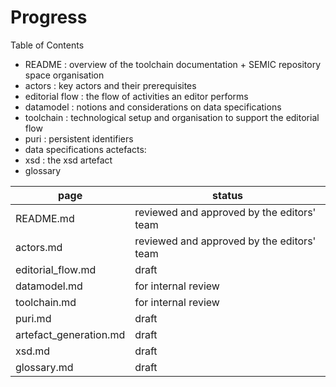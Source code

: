 # Progress 

Table of Contents

 - README : overview of the toolchain documentation + SEMIC repository space organisation 
 - actors : key actors and their prerequisites
 - editorial flow : the flow of activities an editor performs
 - datamodel : notions and considerations on data specifications
 - toolchain : technological setup and organisation to support the editorial flow
 - puri : persistent identifiers
 - data specifications actefacts:
 - xsd : the xsd artefact
 - glossary 

| page | status|
| ---- | ---- | 
| README.md | reviewed and approved by the editors' team |
| actors.md | reviewed and approved by the editors' team |
| editorial_flow.md | draft |
| datamodel.md | for internal review | 
| toolchain.md | for internal review | 
| puri.md | draft | 
| artefact_generation.md | draft |
| xsd.md | draft  |
| glossary.md | draft |

